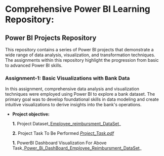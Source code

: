 # Comprehensive Power BI Learning Repository:

## Power BI Projects Repository
This repository contains a series of Power BI projects that demonstrate a wide range of data analysis, visualization, and transformation techniques. The assignments within this repository highlight the progression from basic to advanced Power BI skills.


### Assignment-1: Basic Visualizations with Bank Data
In this assignment, comprehensive data analysis and visualization techniques were employed using Power BI to explore a bank dataset. The primary goal was to develop foundational skills in data modeling and create intuitive visualizations to derive insights into the bank's operations.


- **Project objective:** 

    **1.** Project Dataset_[Employee_reimbursment_DataSet](https://github.com/MithunDataPro/Power-Bi-Module/blob/main/Employee_reimbursement_dataset.xlsx)_ 

    **2.** Project Task To Be Performed _[Project_Task.pdf](https://github.com/MithunDataPro/Power-Bi-Module/blob/main/Chapter_2_Ex.pdf)_

    **1.** PowerBI Dashboard Visualization For Above Task_[Power_Bi_DashBoard_Employee_Reimbursment_DataSet](https://github.com/MithunDataPro/Power-Bi-Module/blob/main/Solution%20Assignment-1.pbix)_ 
  
